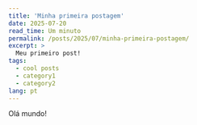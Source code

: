 ```yaml
---
title: 'Minha primeira postagem'
date: 2025-07-20
read_time: Um minuto
permalink: /posts/2025/07/minha-primeira-postagem/
excerpt: >
  Meu primeiro post!
tags:
  - cool posts
  - category1
  - category2
lang: pt
---
```


Olá mundo!